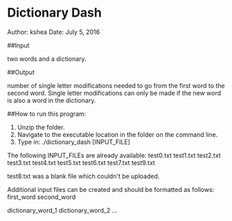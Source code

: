 # Dictionary Dash

Author: kshea
Date:	July 5, 2016

##Input

two words and a dictionary.

##Output

number of single letter modifications needed to go from the first word
to the second word. Single letter modifications can only be made if the new
word is also a word in the dictionary.


##How to run this program:

1. Unzip the folder.
2. Navigate to the executable location in the folder on the command line.
3. Type in: ./dictionary_dash [INPUT_FILE]

The following INPUT_FILEs are already available:
test0.txt
test1.txt
test2.txt
test3.txt
test4.txt
test5.txt
test6.txt
test7.txt
test9.txt

test8.txt was a blank file which couldn't be uploaded.

Additional input files can be created and should be formatted as follows:
first_word
second_word

dictionary_word_1
dictionary_word_2
...

